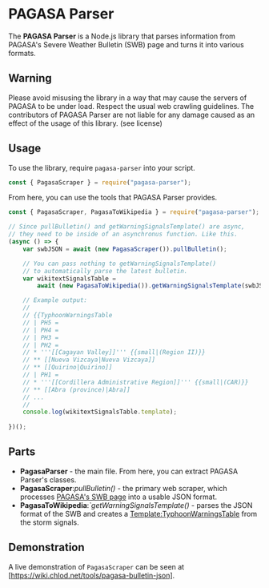 # PAGASA Parser
The **PAGASA Parser** is a Node.js library that parses information from PAGASA's Severe Weather Bulletin (SWB) page and turns it into various formats.

## Warning
Please avoid misusing the library in a way that may cause the servers of PAGASA to be under load. Respect the usual web crawling guidelines. The contributors of PAGASA Parser are not liable for any damage caused as an effect of the usage of this library. (see license)

## Usage

To use the library, require `pagasa-parser` into your script.
```js
const { PagasaScraper } = require("pagasa-parser");
```

From here, you can use the tools that PAGASA Parser provides.

```js
const { PagasaScraper, PagasaToWikipedia } = require("pagasa-parser");

// Since pullBulletin() and getWarningSignalsTemplate() are async,
// they need to be inside of an asynchronus function. Like this.
(async () => {
    var swbJSON = await (new PagasaScraper()).pullBulletin();

    // You can pass nothing to getWarningSignalsTemplate()
    // to automatically parse the latest bulletin.
    var wikitextSignalsTable =
        await (new PagasaToWikipedia()).getWarningSignalsTemplate(swbJSON);

    // Example output:
    //
    // {{TyphoonWarningsTable
    // | PH5 =
    // | PH4 =
    // | PH3 =
    // | PH2 =
    // * '''[[Cagayan Valley]]''' {{small|(Region II)}}
    // ** [[Nueva Vizcaya|Nueva Vizcaya]]
    // ** [[Quirino|Quirino]]
    // | PH1 = 
    // * '''[[Cordillera Administrative Region]]''' {{small|(CAR)}}
    // ** [[Abra (province)|Abra]]
    // ...
    //
    console.log(wikitextSignalsTable.template);
    
})();
```

## Parts
* **PagasaParser** - the main file. From here, you can extract PAGASA Parser's classes.
* **PagasaScraper**:*pullBulletin()* - the primary web scraper, which processes [PAGASA's SWB page](http://bagong.pagasa.dost.gov.ph/tropical-cyclone/severe-weather-bulletin/2) into a usable JSON format.
* **PagasaToWikipedia**:*`getWarningSignalsTemplate()* - parses the JSON format of the SWB and creates a [Template:TyphoonWarningsTable](https://en.wikipedia.org/wiki/Template:TyphoonWarningsTable) from the storm signals.

## Demonstration
A live demonstration of `PagasaScraper` can be seen at [https://wiki.chlod.net/tools/pagasa-bulletin-json].